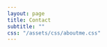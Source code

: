 ```yaml
---
layout: page
title: Contact
subtitle: ""
css: "/assets/css/aboutme.css"
---
```


<div id="contactme-section">

<!-- <p>You can <a href="mailto:daniel.tobon@uao.edu.co?subject=Hello from danieltc.portfolio.com">email me</a> or find me on <a href="https://www.linkedin.com/in/danieltobonco43/">LinkedIn</a> if you want to get in touch.</p> 

<form action="https://formspree.io/xrgyvdbz" method="POST" class="form" id="contact-form">
  <p>You can also send me a quick message using the form below:</p>
  <div class="row">
    <div class="col-xs-6">
      <input type="email" name="_replyto" required="required" class="form-control input-lg" placeholder="Email" title="Email" style="margin: 0px 0px 10px 16px;">
    </div>
    <div class="col-xs-6">
      <input type="text" name="name" class="form-control input-lg" placeholder="Name" title="Name" style="margin: 0px 0px 10px 18px;">
    </div>
  </div>
  <input type="hidden" name="_subject" value="New submission from danieltc.portfolio.com">
  <textarea type="text" name="content" class="form-control input-lg" placeholder="Message" title="Message" required="required" rows="3"></textarea>
  <input type="text" name="_gotcha" style="display:none">
  <input type="hidden" name="_next" value="?message=Your message was sent successfully, thanks!" />
    
  <div style="font-size: 12px; margin: -10px 0 10px;">!!</div>
  
  <button type="submit" class="btn btn-lg btn-primary">Submit</button>
</form>
 -->
</div>

